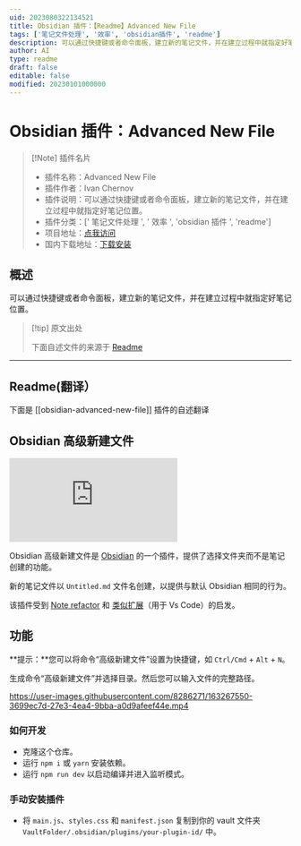 ```yaml
---
uid: 2023080322134521
title: Obsidian 插件：【Readme】Advanced New File
tags: ['笔记文件处理', '效率', 'obsidian插件', 'readme']
description: 可以通过快捷键或者命令面板，建立新的笔记文件，并在建立过程中就指定好笔记位置。
author: AI
type: readme
draft: false
editable: false
modified: 20230101000000
---
```


# Obsidian 插件：Advanced New File

> [!Note] 插件名片
> - 插件名称：Advanced New File
> - 插件作者：Ivan Chernov
> - 插件说明：可以通过快捷键或者命令面板，建立新的笔记文件，并在建立过程中就指定好笔记位置。
> - 插件分类：[' 笔记文件处理 ', ' 效率 ', 'obsidian 插件 ', 'readme']
> - 项目地址：[点我访问](https://github.com/vanadium23/obsidian-advanced-new-file)
> - 国内下载地址：[下载安装](https://pkmer.cn/products/plugin/pluginMarket/?obsidian-advanced-new-file)

## 概述

可以通过快捷键或者命令面板，建立新的笔记文件，并在建立过程中就指定好笔记位置。

> [!tip] 原文出处
>
>下面自述文件的来源于 [Readme](https://ghproxy.net/https://raw.githubusercontent.com/vanadium23/obsidian-advanced-new-file/master/README.md)
>

---

## Readme(翻译）

下面是 [[obsidian-advanced-new-file]] 插件的自述翻译

## Obsidian 高级新建文件

![Obsidian下载量](https://img.shields.io/badge/dynamic/json?logo=obsidian&color=%23483699&label=下载量&query=%24%5B%22obsidian-advanced-new-file%22%5D.downloads&url=https%3A%2F%2Fraw.githubusercontent.com%2Fobsidianmd%2Fobsidian-releases%2Fmaster%2Fcommunity-plugin-stats.json)

Obsidian 高级新建文件是 [Obsidian](https://obsidian.md/) 的一个插件，提供了选择文件夹而不是笔记创建的功能。

新的笔记文件以 `Untitled.md` 文件名创建，以提供与默认 Obsidian 相同的行为。

该插件受到 [Note refactor](https://github.com/lynchjames/note-refactor-obsidian) 和 [类似扩展](https://marketplace.visualstudio.com/items?itemName=dkundel.vscode-new-file)（用于 Vs Code）的启发。

## 功能

**提示：**您可以将命令“高级新建文件”设置为快捷键，如 `Ctrl/Cmd` + `Alt` + `N`。

生成命令“高级新建文件”并选择目录。然后您可以输入文件的完整路径。

<https://user-images.githubusercontent.com/8286271/163267550-3699ec7d-27e3-4ea4-9bba-a0d9afeef44e.mp4>

### 如何开发

- 克隆这个仓库。
- 运行 `npm i` 或 `yarn` 安装依赖。
- 运行 `npm run dev` 以启动编译并进入监听模式。

### 手动安装插件

- 将 `main.js`、`styles.css` 和 `manifest.json` 复制到你的 vault 文件夹 `VaultFolder/.obsidian/plugins/your-plugin-id/` 中。



